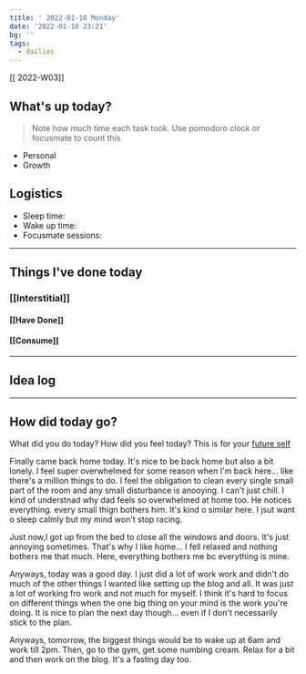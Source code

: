 ```yaml
---
title: ' 2022-01-10 Monday'
date: '2022-01-10 23:21'
bg: '' 
tags:
  - dailies
---
```


[[ 2022-W03]]

## What's up today?
> Note how much time each task took. Use pomodoro clock or focusmate to count this
- Personal
- Growth

## Logistics
- Sleep time:
- Wake up time:
- Focusmate sessions: 

___________________________
## Things I've done today

### [[Interstitial]]

#### [[Have Done]]

#### [[Consume]]

___________________________

## Idea log

___________________________
## How did today go?
What did you do today? How did you feel today? This is for your [future self](https://sive.rs/dj)

Finally came back home today. It's nice to be back home but also a bit lonely. I feel super overwhelmed for some reason when I'm back here... like there's a million things to do. I feel the obligation to clean every single small part of the room and any small disturbance is anooying. I can't just chill. I kind of understnad why dad feels so overwhelmed at home too. He notices everything. every small thign bothers him. It's kind o similar here. I jsut want o sleep calmly but my mind won't stop racing. 

Just now,I got up from the bed to close all the windows and doors. It's just annoying sometimes. That's why I like home... I fell relaxed and nothing bothers me that much. Here, everything bothers me bc everything is mine.

Anyways, today was a good day. I just did a lot of work work and didn't do much of the other things I wanted like setting up the blog and all. It was just a lot of working fro work and not much for myself. I think it's hard to focus on different things when the one big thing on your mind is the work you're doing. It is nice to plan the next day though... even if I don't necessarily stick to the plan.

Anyways, tomorrow, the biggest things would be to wake up at 6am and work till 2pm. Then, go to the gym, get some numbing cream. Relax for a bit and then work on the blog. It's a fasting day too.